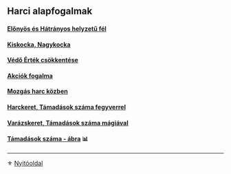 ## Harci alapfogalmak

#### [Előnyös és Hátrányos helyzetű fél](063_01_elonyos_hatranyos_helyzetu_fel.md)

#### [Kiskocka, Nagykocka](063_02_kiskocka_nagykocka.md)

#### [Védő Érték csökkentése](063_03_vedo_ertek_csokkentese.md)

#### [Akciók fogalma](063_04_akcio_fogalma.md)

#### [Mozgás harc közben](063_05_mozgas_harc_kozben.md)

#### [Harckeret, Támadások száma fegyverrel](063_06_tamadasok_szama_fegyverrel.md)

#### [Varázskeret, Támadások száma mágiával](063_07_tamadasok_szama_varazslaskor.md)

#### [Támadások száma - ábra](063_08_tamadasok_szama_abra.md) 📊

---

⚜️ [Nyitóoldal](start.md#6-harcrendszer-%EF%B8%8F)
